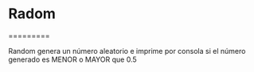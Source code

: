 # Radom 
=========

Random genera un número aleatorio e imprime por consola si el número generado es MENOR o MAYOR que 0.5